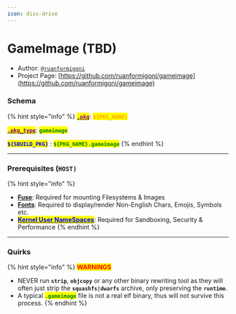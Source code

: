 ```yaml
---
icon: disc-drive
---
```


# GameImage (TBD)

* Author: [`@ruanformigoni`](https://github.com/gameimage)
* Project Page: [https://github.com/ruanformigoni/gameimage](https://github.com/ruanformigoni/gameimage)

### Schema

{% hint style="info" %}
[<mark style="color:purple;">**`.pkg`**</mark>](../../sbuild/specification/2.pkg.md): <mark style="color:orange;">**`${PKG_NAME}`**</mark>

[<mark style="color:purple;">**`.pkg_type`**</mark>](../../sbuild/specification/2.pkg.md): <mark style="color:green;">**`gameimage`**</mark>

<mark style="color:blue;">**`${SBUILD_PKG}`**</mark> : <mark style="color:green;">**`${PKG_NAME}.gameimage`**</mark>
{% endhint %}

***

### **Prerequisites (`HOST)`**

{% hint style="info" %}
* [**Fuse**](errors-and-quirks/fuse.md): Required for mounting Filesystems & Images
* [**Fonts**](errors-and-quirks/fonts.md): Required to display/render Non-English Chars, Emojis, Symbols etc.
* [<mark style="color:blue;">**Kernel User NameSpaces**</mark>](errors-and-quirks/namespaces.md): Required for Sandboxing, Security & Performance
{% endhint %}

***

### Quirks

{% hint style="info" %}
<mark style="color:red;">**WARNINGS**</mark>

* NEVER run **`strip`**, **`objcopy`** or any other binary rewriting tool as they will often just strip the **`squashfs|dwarfs`** archive, only preserving the **`runtime`**.
* A typical <mark style="color:green;">**`.gameimage`**</mark> file is not a real elf binary, thus will not survive this process.
{% endhint %}
